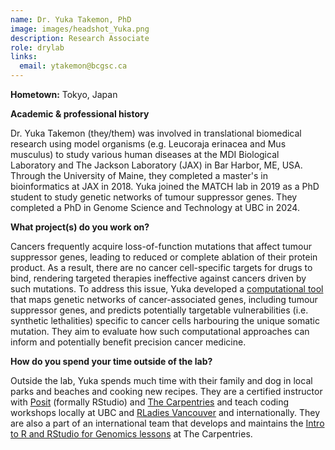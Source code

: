 ```yaml
---
name: Dr. Yuka Takemon, PhD
image: images/headshot_Yuka.png
description: Research Associate
role: drylab
links:
  email: ytakemon@bcgsc.ca
---
```


**Hometown:** Tokyo, Japan


**Academic & professional history**

Dr. Yuka Takemon (they/them) was involved in translational biomedical research using model organisms (e.g. Leucoraja erinacea and Mus musculus) to study various human diseases at the MDI Biological Laboratory and The Jackson Laboratory (JAX) in Bar Harbor, ME, USA. Through the University of Maine, they completed a master's in bioinformatics at JAX in 2018. Yuka joined the MATCH lab in 2019 as a PhD student to study genetic networks of tumour suppressor genes. They completed a PhD in Genome Science and Technology at UBC in 2024. 

**What project(s) do you work on?**

Cancers frequently acquire loss-of-function mutations that affect tumour suppressor genes, leading to reduced or complete ablation of their protein product. As a result, there are no cancer cell-specific targets for drugs to bind, rendering targeted therapies ineffective against cancers driven by such mutations. To address this issue, Yuka developed a [computational tool](https://doi.org/10.1093/bioinformatics/btad381) that maps genetic networks of cancer-associated genes, including tumour suppressor genes, and predicts potentially targetable vulnerabilities (i.e. synthetic lethalities) specific to cancer cells harbouring the unique somatic mutation. They aim to evaluate how such computational approaches can inform and potentially benefit precision cancer medicine. 

**How do you spend your time outside of the lab?**

Outside the lab, Yuka spends much time with their family and dog in local parks and beaches and cooking new recipes. They are a certified instructor with [Posit](https://education.rstudio.com/trainers) (formally RStudio) and [The Carpentries](https://carpentries.org/instructors/) and teach coding workshops locally at UBC and [RLadies Vancouver](https://www.meetup.com/rladies-vancouver/) and internationally. They are also a part of an international team that develops and maintains the [Intro to R and RStudio for Genomics lessons](https://datacarpentry.org/genomics-r-intro/) at The Carpentries. 